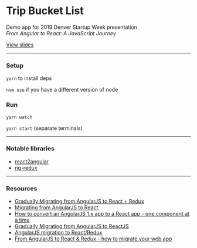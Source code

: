 # Trip Bucket List
Demo app for 2019 Denver Startup Week presentation<br>
*From Angular to React: A JavaScript Journey*

[View slides](https://slides.com/michellelim-2/angular-to-react)

---

### Setup
`yarn` to install deps

`nvm use` if you have a different version of node

### Run
`yarn watch`

`yarn start` (separate terminals)

---

### Notable libraries
- [react2angular](https://github.com/coatue-oss/react2angular)
- [ng-redux](https://github.com/angular-redux/ng-redux)

---

### Resources

- [Gradually Migrating from AngularJS to React + Redux](https://medium.com/bigpanda-engineering/gradually-migrating-from-angularjs-to-react-redux-a4a16585d3ff)
- [Migrating from AngularJS to React](https://blog.grio.com/2018/06/migrating-from-angularjs-to-react.html)
- [How to convert an AngularJS 1.x app to a React app - one component at a time](https://www.freecodecamp.org/news/how-to-convert-an-angular-app-to-a-react-app-one-component-at-a-time-ba985eaae66e/)
- [Gradually Migrating from AngularJS to ReactJS](https://coretech.io/blog/react-proposal/)
- [AngularJS migration to React/Redux](https://hashnode.com/post/angularjs-migration-to-reactredux-cj7t0m67x012ehowugcvjn1xj)
- [From AngularJS to React & Redux - how to migrate your web app](https://www.freecodecamp.org/news/angularjs-migration-to-react-redux-2d3bb3a7cc84/)
